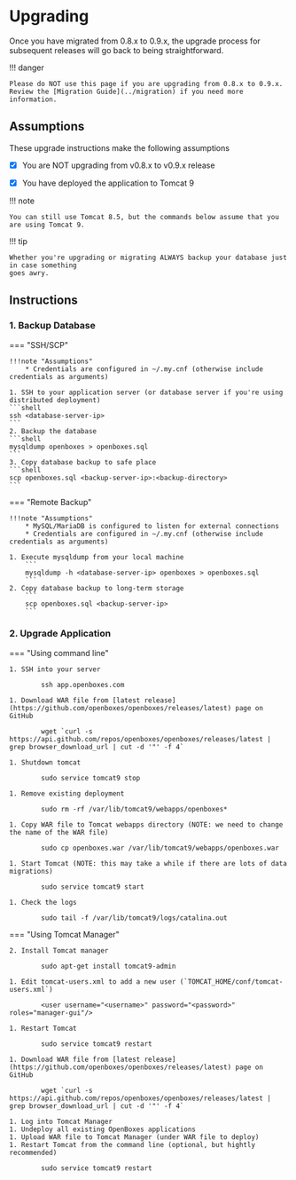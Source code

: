 # Upgrading

Once you have migrated from 0.8.x to 0.9.x, the upgrade process for subsequent releases will
go back to being straightforward.

!!! danger

    Please do NOT use this page if you are upgrading from 0.8.x to 0.9.x. 
    Review the [Migration Guide](../migration) if you need more information.

## Assumptions
These upgrade instructions make the following assumptions

* [x] You are NOT upgrading from v0.8.x to v0.9.x release 
* [x] You have deployed the application to Tomcat 9  


!!! note
    
    You can still use Tomcat 8.5, but the commands below assume that you are using Tomcat 9.

!!! tip
    
    Whether you're upgrading or migrating ALWAYS backup your database just in case something 
    goes awry.


## Instructions

### 1. Backup Database

=== "SSH/SCP"

    !!!note "Assumptions"
        * Credentials are configured in ~/.my.cnf (otherwise include credentials as arguments)

    1. SSH to your application server (or database server if you're using distributed deployment)
    ```shell
    ssh <database-server-ip>
    ```
    2. Backup the database
    ```shell
    mysqldump openboxes > openboxes.sql 
    ```
    3. Copy database backup to safe place
    ```shell
    scp openboxes.sql <backup-server-ip>:<backup-directory>
    ```
=== "Remote Backup"
    
    !!!note "Assumptions"
        * MySQL/MariaDB is configured to listen for external connections
        * Credentials are configured in ~/.my.cnf (otherwise include credentials as arguments)

    1. Execute mysqldump from your local machine
        ```
        mysqldump -h <database-server-ip> openboxes > openboxes.sql
        ```
    2. Copy database backup to long-term storage
        ```
        scp openboxes.sql <backup-server-ip>
        ```


### 2. Upgrade Application

=== "Using command line"

    1. SSH into your server

            ssh app.openboxes.com

    1. Download WAR file from [latest release](https://github.com/openboxes/openboxes/releases/latest) page on GitHub

            wget `curl -s https://api.github.com/repos/openboxes/openboxes/releases/latest | grep browser_download_url | cut -d '"' -f 4`

    1. Shutdown tomcat 

            sudo service tomcat9 stop

    1. Remove existing deployment

            sudo rm -rf /var/lib/tomcat9/webapps/openboxes*

    1. Copy WAR file to Tomcat webapps directory (NOTE: we need to change the name of the WAR file)

            sudo cp openboxes.war /var/lib/tomcat9/webapps/openboxes.war

    1. Start Tomcat (NOTE: this may take a while if there are lots of data migrations)
    
            sudo service tomcat9 start

    1. Check the logs 

            sudo tail -f /var/lib/tomcat9/logs/catalina.out

=== "Using Tomcat Manager"

    2. Install Tomcat manager
    
            sudo apt-get install tomcat9-admin
            
    1. Edit tomcat-users.xml to add a new user (`TOMCAT_HOME/conf/tomcat-users.xml`)
        
            <user username="<username>" password="<password>" roles="manager-gui"/>
    
    1. Restart Tomcat
    
            sudo service tomcat9 restart
    
    1. Download WAR file from [latest release](https://github.com/openboxes/openboxes/releases/latest) page on GitHub
    
            wget `curl -s https://api.github.com/repos/openboxes/openboxes/releases/latest | grep browser_download_url | cut -d '"' -f 4`
    
    1. Log into Tomcat Manager 
    1. Undeploy all existing OpenBoxes applications 
    1. Upload WAR file to Tomcat Manager (under WAR file to deploy)
    1. Restart Tomcat from the command line (optional, but hightly recommended)
    
            sudo service tomcat9 restart
